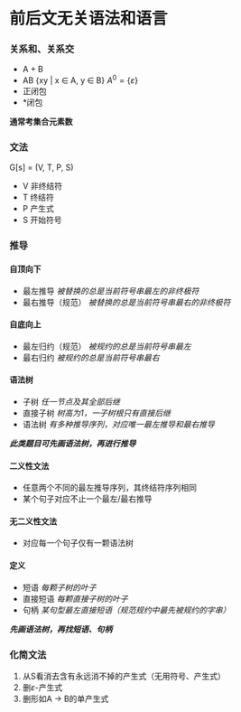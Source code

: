 # 前后文无关语法和语言

### 关系和、关系交
- A + B
- AB {xy | x ∈ A, y ∈ B}
$A^0 = \{\varepsilon\}$
- 正闭包
- *闭包

**通常考集合元素数**

### 文法
G[s] = (V, T, P, S)
- V 非终结符
- T 终结符
- P 产生式
- S 开始符号

### 推导
#### 自顶向下
- 最左推导
*被替换的总是当前符号串最左的非终极符*
- 最右推导（规范）
*被替换的总是当前符号串最右的非终极符*

#### 自底向上
- 最左归约（规范）
*被规约的总是当前符号串最左*
- 最右归约
*被规约的总是当前符号串最右*

#### 语法树
- 子树
*任一节点及其全部后继*
- 直接子树
*树高为1，一子树根只有直接后继*
- 语法树
*有多种推导序列，对应唯一最左推导和最右推导*

***此类题目可先画语法树，再进行推导***

#### 二义性文法
- 任意两个不同的最左推导序列，其终结符序列相同
- 某个句子对应不止一个最左/最右推导

#### 无二义性文法
- 对应每一个句子仅有一颗语法树

#### 定义
- 短语
*每颗子树的叶子*
- 直接短语
*每颗直接子树的叶子*
- 句柄
*某句型最左直接短语（规范规约中最先被规约的字串）*

***先画语法树，再找短语、句柄***

### 化简文法
1. 从S看消去含有永远消不掉的产生式（无用符号、产生式）
1. 删$\varepsilon$-产生式
1. 删形如A → B的单产生式